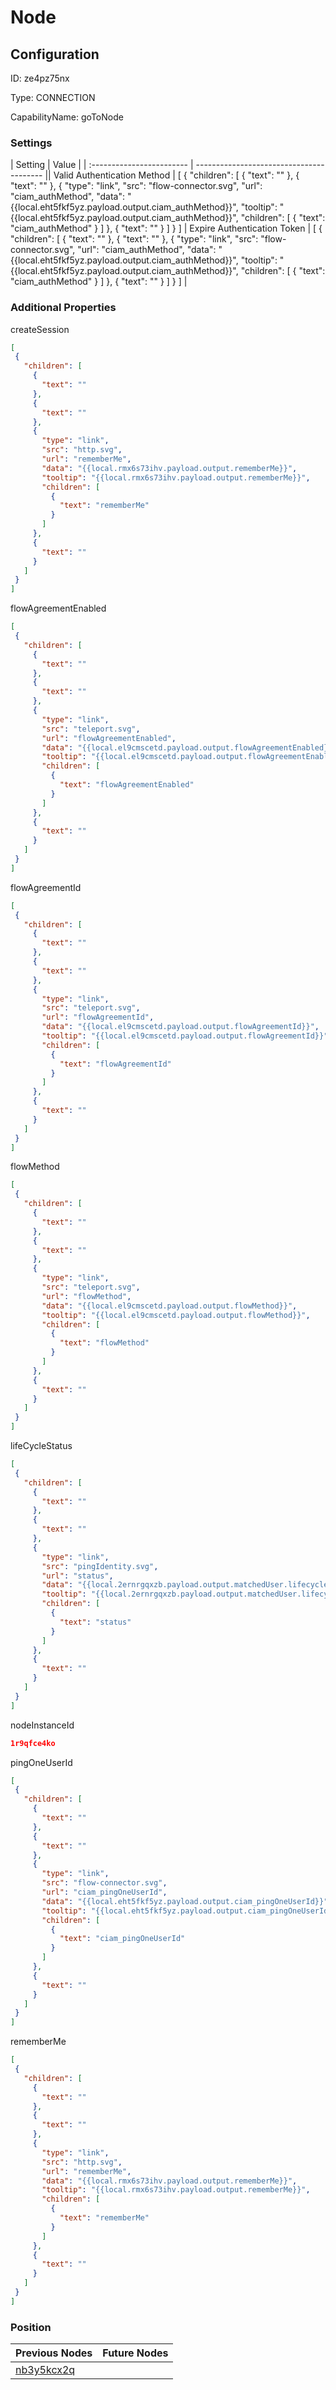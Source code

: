 # Node
## Configuration
ID:  ze4pz75nx

Type: CONNECTION 

CapabilityName: goToNode

### Settings
| Setting | Value  |
| :------------------------ | ---------------------------------------- || Valid Authentication Method | [
  {
    "children": [
      {
        "text": ""
      },
      {
        "text": ""
      },
      {
        "type": "link",
        "src": "flow-connector.svg",
        "url": "ciam_authMethod",
        "data": "{{local.eht5fkf5yz.payload.output.ciam_authMethod}}",
        "tooltip": "{{local.eht5fkf5yz.payload.output.ciam_authMethod}}",
        "children": [
          {
            "text": "ciam_authMethod"
          }
        ]
      },
      {
        "text": ""
      }
    ]
  }
]
| Expire Authentication Token | [
  {
    "children": [
      {
        "text": ""
      },
      {
        "text": ""
      },
      {
        "type": "link",
        "src": "flow-connector.svg",
        "url": "ciam_authMethod",
        "data": "{{local.eht5fkf5yz.payload.output.ciam_authMethod}}",
        "tooltip": "{{local.eht5fkf5yz.payload.output.ciam_authMethod}}",
        "children": [
          {
            "text": "ciam_authMethod"
          }
        ]
      },
      {
        "text": ""
      }
    ]
  }
] |
 




### Additional Properties
createSession
 ```json 
[
  {
    "children": [
      {
        "text": ""
      },
      {
        "text": ""
      },
      {
        "type": "link",
        "src": "http.svg",
        "url": "rememberMe",
        "data": "{{local.rmx6s73ihv.payload.output.rememberMe}}",
        "tooltip": "{{local.rmx6s73ihv.payload.output.rememberMe}}",
        "children": [
          {
            "text": "rememberMe"
          }
        ]
      },
      {
        "text": ""
      }
    ]
  }
]
```


flowAgreementEnabled
 ```json 
[
  {
    "children": [
      {
        "text": ""
      },
      {
        "text": ""
      },
      {
        "type": "link",
        "src": "teleport.svg",
        "url": "flowAgreementEnabled",
        "data": "{{local.el9cmscetd.payload.output.flowAgreementEnabled}}",
        "tooltip": "{{local.el9cmscetd.payload.output.flowAgreementEnabled}}",
        "children": [
          {
            "text": "flowAgreementEnabled"
          }
        ]
      },
      {
        "text": ""
      }
    ]
  }
]
```


flowAgreementId
 ```json 
[
  {
    "children": [
      {
        "text": ""
      },
      {
        "text": ""
      },
      {
        "type": "link",
        "src": "teleport.svg",
        "url": "flowAgreementId",
        "data": "{{local.el9cmscetd.payload.output.flowAgreementId}}",
        "tooltip": "{{local.el9cmscetd.payload.output.flowAgreementId}}",
        "children": [
          {
            "text": "flowAgreementId"
          }
        ]
      },
      {
        "text": ""
      }
    ]
  }
]
```


flowMethod
 ```json 
[
  {
    "children": [
      {
        "text": ""
      },
      {
        "text": ""
      },
      {
        "type": "link",
        "src": "teleport.svg",
        "url": "flowMethod",
        "data": "{{local.el9cmscetd.payload.output.flowMethod}}",
        "tooltip": "{{local.el9cmscetd.payload.output.flowMethod}}",
        "children": [
          {
            "text": "flowMethod"
          }
        ]
      },
      {
        "text": ""
      }
    ]
  }
]
```


lifeCycleStatus
 ```json 
[
  {
    "children": [
      {
        "text": ""
      },
      {
        "text": ""
      },
      {
        "type": "link",
        "src": "pingIdentity.svg",
        "url": "status",
        "data": "{{local.2ernrgqxzb.payload.output.matchedUser.lifecycle.status}}",
        "tooltip": "{{local.2ernrgqxzb.payload.output.matchedUser.lifecycle.status}}",
        "children": [
          {
            "text": "status"
          }
        ]
      },
      {
        "text": ""
      }
    ]
  }
]
```


nodeInstanceId
 ```json 
1r9qfce4ko
```


pingOneUserId
 ```json 
[
  {
    "children": [
      {
        "text": ""
      },
      {
        "text": ""
      },
      {
        "type": "link",
        "src": "flow-connector.svg",
        "url": "ciam_pingOneUserId",
        "data": "{{local.eht5fkf5yz.payload.output.ciam_pingOneUserId}}",
        "tooltip": "{{local.eht5fkf5yz.payload.output.ciam_pingOneUserId}}",
        "children": [
          {
            "text": "ciam_pingOneUserId"
          }
        ]
      },
      {
        "text": ""
      }
    ]
  }
]
```


rememberMe
 ```json 
[
  {
    "children": [
      {
        "text": ""
      },
      {
        "text": ""
      },
      {
        "type": "link",
        "src": "http.svg",
        "url": "rememberMe",
        "data": "{{local.rmx6s73ihv.payload.output.rememberMe}}",
        "tooltip": "{{local.rmx6s73ihv.payload.output.rememberMe}}",
        "children": [
          {
            "text": "rememberMe"
          }
        ]
      },
      {
        "text": ""
      }
    ]
  }
]
```




### Position
| Previous Nodes | Future Nodes |
| :------------- | ------------ |
| [nb3y5kcx2q](./nb3y5kcx2q.md) |  |